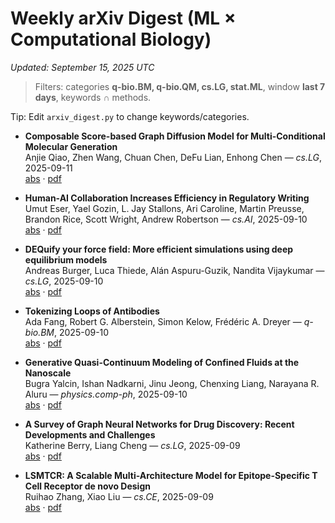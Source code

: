 # Weekly arXiv Digest (ML × Computational Biology)

*Updated: September 15, 2025 UTC*

> Filters: categories **q-bio.BM, q-bio.QM, cs.LG, stat.ML**, window **last 7 days**, keywords ∩ methods.

Tip: Edit `arxiv_digest.py` to change keywords/categories.

- **Composable Score-based Graph Diffusion Model for Multi-Conditional Molecular Generation**  
  Anjie Qiao, Zhen Wang, Chuan Chen, DeFu Lian, Enhong Chen — *cs.LG*, 2025-09-11  
  [abs](http://arxiv.org/abs/2509.09451v1) · [pdf](http://arxiv.org/pdf/2509.09451v1.pdf)  

- **Human-AI Collaboration Increases Efficiency in Regulatory Writing**  
  Umut Eser, Yael Gozin, L. Jay Stallons, Ari Caroline, Martin Preusse, Brandon Rice, Scott Wright, Andrew Robertson — *cs.AI*, 2025-09-10  
  [abs](http://arxiv.org/abs/2509.09738v1) · [pdf](http://arxiv.org/pdf/2509.09738v1.pdf)  

- **DEQuify your force field: More efficient simulations using deep equilibrium models**  
  Andreas Burger, Luca Thiede, Alán Aspuru-Guzik, Nandita Vijaykumar — *cs.LG*, 2025-09-10  
  [abs](http://arxiv.org/abs/2509.08734v1) · [pdf](http://arxiv.org/pdf/2509.08734v1.pdf)  

- **Tokenizing Loops of Antibodies**  
  Ada Fang, Robert G. Alberstein, Simon Kelow, Frédéric A. Dreyer — *q-bio.BM*, 2025-09-10  
  [abs](http://arxiv.org/abs/2509.08707v1) · [pdf](http://arxiv.org/pdf/2509.08707v1.pdf)  

- **Generative Quasi-Continuum Modeling of Confined Fluids at the Nanoscale**  
  Bugra Yalcin, Ishan Nadkarni, Jinu Jeong, Chenxing Liang, Narayana R. Aluru — *physics.comp-ph*, 2025-09-10  
  [abs](http://arxiv.org/abs/2509.08223v1) · [pdf](http://arxiv.org/pdf/2509.08223v1.pdf)  

- **A Survey of Graph Neural Networks for Drug Discovery: Recent Developments and Challenges**  
  Katherine Berry, Liang Cheng — *cs.LG*, 2025-09-09  
  [abs](http://arxiv.org/abs/2509.07887v1) · [pdf](http://arxiv.org/pdf/2509.07887v1.pdf)  

- **LSMTCR: A Scalable Multi-Architecture Model for Epitope-Specific T Cell Receptor de novo Design**  
  Ruihao Zhang, Xiao Liu — *cs.CE*, 2025-09-09  
  [abs](http://arxiv.org/abs/2509.07627v2) · [pdf](http://arxiv.org/pdf/2509.07627v2.pdf)  

